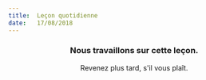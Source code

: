 ```yaml
---
title:  Leçon quotidienne
date:   17/08/2018
---
```


### <center>Nous travaillons sur cette leçon.</center>
<center>Revenez plus tard, s'il vous plaît.</center>